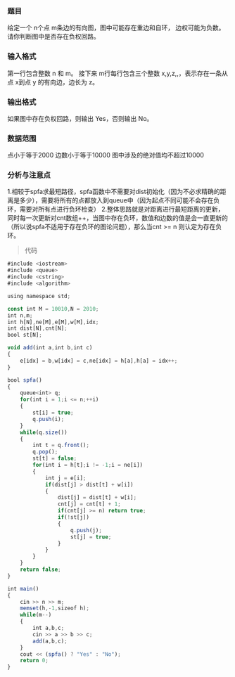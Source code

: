 ### 题目
给定一个 n个点 m条边的有向图，图中可能存在重边和自环， 边权可能为负数。
请你判断图中是否存在负权回路。

### 输入格式
第一行包含整数 n 和 m。
接下来 m行每行包含三个整数 x,y,z,,，表示存在一条从点 x到点 y 的有向边，边长为 z。

### 输出格式
如果图中存在负权回路，则输出 Yes，否则输出 No。

### 数据范围
点小于等于2000
边数小于等于10000
图中涉及的绝对值均不超过10000

### 分析与注意点
1.相较于spfa求最短路径，spfa函数中不需要对dist初始化（因为不必求精确的距离是多少），需要将所有的点都放入到queue中（因为起点不同可能不会存在负环，需要对所有点进行负环检查）
2.整体思路就是对距离进行最短距离的更新，同时每一次更新对cnt数组++，当图中存在负环，数值和边数的值是会一直更新的（所以说spfa不适用于存在负环的图论问题），那么当cnt >= n 则认定为存在负环。 

> 代码
```js
#include <iostream>
#include <queue>
#include <cstring>
#include <algorithm>

using namespace std;

const int M = 10010,N = 2010;
int n,m;
int h[N],ne[M],e[M],w[M],idx;
int dist[N],cnt[N];
bool st[N];

void add(int a,int b,int c)
{
    e[idx] = b,w[idx] = c,ne[idx] = h[a],h[a] = idx++;
}

bool spfa()
{
    queue<int> q;
    for(int i = 1;i <= n;++i)
    {
        st[i] = true;
        q.push(i);
    }
    while(q.size())
    {
        int t = q.front();
        q.pop();
        st[t] = false;
        for(int i = h[t];i != -1;i = ne[i])
        {
            int j = e[i];
            if(dist[j] > dist[t] + w[i])
            {
                dist[j] = dist[t] + w[i];
                cnt[j] = cnt[t] + 1;
                if(cnt[j] >= n) return true;
                if(!st[j])
                {
                    q.push(j);
                    st[j] = true;
                }
            }
        }
    }
    return false;
}

int main()
{
    cin >> n >> m;
    memset(h,-1,sizeof h);
    while(m--)
    {
        int a,b,c;
        cin >> a >> b >> c;
        add(a,b,c);
    }
    cout << (spfa() ? "Yes" : "No");
    return 0;
}
```